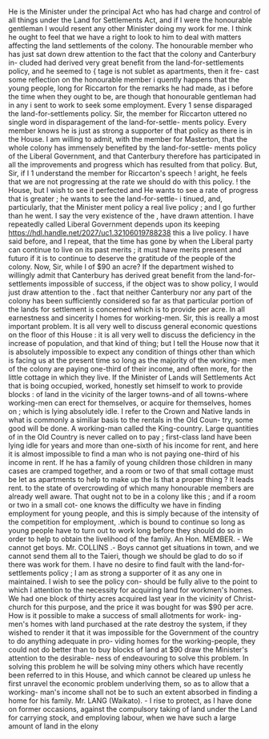 He is the Minister under the principal Act who has had charge and control of all things under the Land for Settlements Act, and if I were the honourable gentleman I would resent any other Minister doing my work for me. I think he ought to feel that we have a right to look to him to deal with matters affecting the land settlements of the colony. The honourable member who has just sat down drew attention to the fact that the colony and Canterbury in- cluded had derived very great benefit from the land-for-settlements policy, and he seemed to { tage is not sublet as apartments, then it fre- cast some reflection on the honourable member i quently happens that the young people, long for Riccarton for the remarks he had made, as i before the time when they ought to be, are though that honourable gentleman had in any i sent to work to seek some employment. Every 1 sense disparaged the land-for-settlements policy. Sir, the member for Riccarton uttered no single word in disparagement of the land-for-settle- ments policy. Every member knows he is just as strong a supporter of that policy as there is in the House. I am willing to admit, with the member for Masterton, that the whole colony has immensely benefited by the land-for-settle- ments policy of the Liberal Government, and that Canterbury therefore has participated in all the improvements and progress which has resulted from that policy. But, Sir, if I 1 understand the member for Riccarton's speech ! aright, he feels that we are not progressing at the rate we should do with this policy. ! the House, but I wish to see it perfected and He wants to see a rate of progress that is greater ; he wants to see the land-for-settle- i tinued, and, particularly, that the Minister ment policy a real live policy ; and I go further than he went. I say the very existence of the , have drawn attention. I have repeatedly called Liberal Government depends upon its keeping https://hdl.handle.net/2027/uc1.32106019788238 this a live policy. I have said before, and I repeat, that the time has gone by when the Liberal party can continue to live on its past merits ; it must have merits present and futuro if it is to continue to deserve the gratitude of the people of the colony. Now, Sir, while I of $90 an acre? If the department wished to willingly admit that Canterbury has derived great benefit from the land-for-settlements impossible of success, if the object was to show policy, I would just draw attention to the . fact that neither Canterbury nor any part of the colony has been sufficiently considered so far as that particular portion of the lands for settlement is concerned which is to provide per acre. In all earnestness and sincerity I homes for working-men. Sir, this is really a most important problem. It is all very well to discuss general economic questions on the floor of this House : it is all very well to discuss the deficiency in the increase of population, and that kind of thing; but I tell the House now that it is absolutely impossible to expect any condition of things other than which is facing us at the present time so long as the majority of the working- men of the colony are paying one-third of their income, and often more, for the little cottage in which they live. If the Minister of Lands will Settlements Act that is boing occupied, worked, honestly set himself to work to provide blocks : of land in the vicinity of the larger towns-and of all towns-where working-men can erect for themselves, or acquire for themselves, homes on ; which is lying absolutely idle. I refer to the Crown and Native lands in what is commonly a similiar basis to the rentals in the Old Coun- try, some good will be done. A working-man called the King-country. Large quantities of in the Old Country is never called on to pay ; first-class land have been lying idle for years and more than one-sixth of his income for rent, and here it is almost impossible to find a man who is not paying one-third of his income in rent. If he has a family of young children those children in many cases are cramped together, and a room or two of that small cottage must be let as apartments to help to make up the Is that a proper thing ? It leads rent. to the state of overcrowding of which many honourable members are already well aware. That ought not to be in a colony like this ; and if a room or two in a small cot- one knows the difficulty we have in finding employment for young people, and this is simply because of the intensity of the competition for employment, .which is bound to continue so long as young people have to turn out to work long before they should do so in order to help to obtain the livelihood of the family. An Hon. MEMBER. - We cannot get boys. Mr. COLLINS .- Boys cannot get situations in town, and we cannot send them all to the Taieri, though we should be glad to do so if there was work for them. I have no desire to find fault with the land-for-settlements policy ; I am as strong a supporter of it as any one in maintained. I wish to see the policy con- should be fully alive to the point to which I attention to the necessity for acquiring land for workmen's homes. We had one block of thirty acres acquired last year in the vicinity of Christ- church for this purpose, and the price it was bought for was $90 per acre. How is it possible to make a success of small allotments for work- ing-men's homes with land purchased at the rate destroy the system, if they wished to render it that it was impossible for the Government of the country to do anything adequate in pro- viding homes for the working-people, they could not do better than to buy blocks of land at $90 draw the Minister's attention to the desirable- ness of endeavouring to solve this problem. In solving this problem he will be solving miny others which have recently been referred to in this House, and which cannot be cleared up unless he first unravel the economic problem underlving them, so as to allow that a working- man's income shall not be to such an extent absorbed in finding a home for his family. Mr. LANG (Waikato). - I rise to protect, as I have done on former occasions, against the compulsory taking of land under the Land for carrying stock, and emploving labour, when we have such a large amount of land in the elony 
